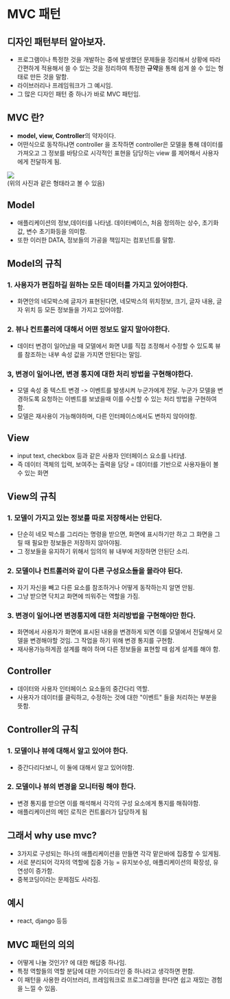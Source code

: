 # MVC 패턴
## 디자인 패턴부터 알아보자.
- 프로그램이나 특정한 것을 개발하는 중에 발생했던 문제들을 정리해서 상황에 따라 간편하게 적용해서 쓸 수 있는 것을 정리하여 특정한 <b>규약</b>을 통해 쉽게 쓸 수 있는 형태로 만든 것을 말함.
- 라이브러리나 프레임워크가 그 예시임.
- 그 많은 디자인 패턴 중 하나가 바로 MVC 패턴임.

## MVC 란?
- <b>model, view, Controller</b>의 약자이다.
- 어떤식으로 동작하냐면 controller 을 조작하면 controller은 모델을 통해 데이터를 가져오고 그 정보를 바탕으로 시각적인 표현을 담당하는 view 를 제어해서 사용자에게 전달하게 됨.

<img src = "https://mblogthumb-phinf.pstatic.net/MjAxNzAzMjVfMTM0/MDAxNDkwNDQyNDI5OTAy.MUksll6Y9SzelJjmGW6zXOlPebJKOft3OhcnmhrcmTgg.4g4FxlhwEpgxp8kGXJVLf2LHlrRJhP7NqR7LJew8tL0g.PNG.jhc9639/ModelViewControllerDiagram.png?type=w800"><br>
(위의 사진과 같은 형태라고 볼 수 있음)

## Model
- 애플리케이션의 정보,데이터를 나타냄. 데이터베이스, 처음 정의하는 상수, 초기화 값, 변수 초기화등을 의미함.
- 또한 이러한 DATA, 정보들의 가공을 책임지는 컴포넌트를 말함.
## Model의 규칙
### 1. 사용자가 편집하길 원하는 모든 데이터를 가지고 있어야한다.
- 화면안의 네모박스에 글자가 표현된다면, 네모박스의 위치정보, 크기, 글자 내용, 글자 위치 등 모든 정보들을 가지고 있어야함.
### 2. 뷰나 컨트롤러에 대해서 어떤 정보도 알지 말아야한다.
- 데이터 변경이 일어났을 때 모델에서 화면 UI를 직접 조정해서 수정할 수 있도록 뷰를 참조하는 내부 속성 값을 가지면 안된다는 말임.
### 3, 변경이 일어나면, 변경 통지에 대한 처리 방법을 구현해야한다.
- 모델 속성 중 텍스트 변경 -> 이벤트를 발생시켜 누군가에게 전달. 누군가 모델을 변경하도록 요청하는 이벤트를 보냈을때 이를 수신할 수 있는 처리 방법을 구현하여함.
- 모델은 재사용이 가능해야하며, 다른 인터페이스에서도 변하지 않아야함.

## View
- input text, checkbox 등과 같은 사용자 인터페이스 요소를 나타냄.
- 즉 데이터 객체의 입력, 보여주는 출력을 담당 = 데이터를 기반으로 사용자들이 볼 수 있는 화면

## View의  규칙
### 1. 모델이 가지고 있는 정보를 따로 저장해서는 안된다.
- 단순히 네모 박스를 그리라는 명령을 받으면, 화면에 표시하기만 하고 그 화면을 그릴 때 필요한 정보들은 저장하지 않아야됨.
- 그 정보들을 유지하기 위해서 임의의 뷰 내부에 저장하면 안된단 소리.
### 2. 모델이나 컨트롤러와 같이 다른 구성요소들을 몰라야 된다.
- 자기 자신을 빼고 다른 요소를 참조하거나 어떻게 동작하는지 알면 안됨.
- 그냥 받으면 닥치고 화면에 띄워주는 역할을 가짐.
### 3. 변경이 일어나면 변경통지에 대한 처리방법을 구현해야만 한다.
- 화면에서 사용자가 화면에 표시된 내용을 변경하게 되면 이를 모델에서 전달해서 모델을 변경해야할 것임. 그 작업을 하기 위해 변경 통지를 구현함.
- 재사용가능하게끔 설계를 해야 하며 다른 정보들을 표현할 때 쉽게 설계를 해야 함.
## Controller
- 데이터와 사용자 인터페이스 요소들의 중간다리 역할.
- 사용자가 데이터를 클릭하고, 수정하는 것에 대한 "이벤트" 들을 처리하는 부분을 뜻함.
## Controller의 규칙
### 1. 모델이나 뷰에 대해서 알고 있어야 한다.
- 중간다리다보니, 이 둘에 대해서 알고 있어야함.
### 2. 모델이나 뷰의 변경을 모니터링 해야 한다.
- 변경 통지를 받으면 이를 해석해서 각각의 구성 요소에게 통지를 해줘야함.
- 애플리케이션의 메인 로직은 컨트롤러가 담당하게 됨

## 그래서 why use mvc?
- 3가지로 구성되는 하나의 애플리케이션을 만들면 각각 맡은바에 집중할 수 있게됨.
- 서로 분리되어 각자의 역할에 집중 가능 = 유지보수성, 애플리케이션의 확장성, 유연성이 증가함.
- 중복코딩이라는 문제점도 사라짐.

## 예시
- react, django 등등

## MVC 패턴의 의의
- 어떻게 나눌 것인가? 에 대한 해답중 하나임.
- 특정 역할들의 역할 분담에 대한 가이드라인 중 하나라고 생각하면 편함.
- 이 패턴을 사용한 라이브러리, 프레임워크로 프로그래밍을 한다면 쉽고 재밌는 경험을 느낄 수 있음.